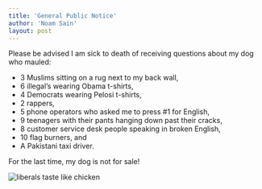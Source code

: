 ```yaml
---
title: 'General Public Notice'
author: 'Noam Sain'
layout: post
---
```


Please be advised I am sick to death of receiving questions about my dog who mauled:

- 3 Muslims sitting on a rug next to my back wall,
- 6 illegal’s wearing Obama t-shirts,
- 4 Democrats wearing Pelosi t-shirts,
- 2 rappers,
- 5 phone operators who asked me to press #1 for English,
- 9 teenagers with their pants hanging down past their cracks,
- 8 customer service desk people speaking in broken English,
- 10 flag burners, and
- A Pakistani taxi driver.

For the last time, my dog is not for sale!

![liberals taste like chicken](/_assets/img/2014/12/liberals-taste-like-chicken.jpg)